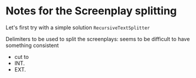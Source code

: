 # Notes for the Screenplay splitting

Let's first try with a simple solution `RecursiveTextSplitter`

Delimiters to be used to split the screenplays:
seems to be difficult to have something consistent 
- cut to
- INT.
- EXT. 